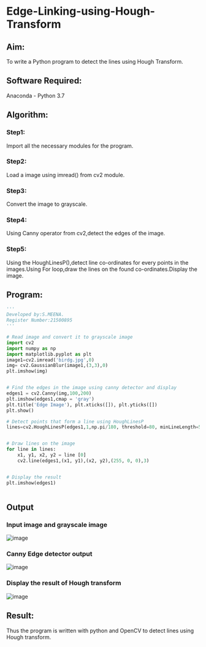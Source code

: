 # Edge-Linking-using-Hough-Transform
## Aim:
To write a Python program to detect the lines using Hough Transform.

## Software Required:
Anaconda - Python 3.7

## Algorithm:
### Step1:
Import all the necessary modules for the program.
<br>

### Step2:
Load a image using imread() from cv2 module.
<br>

### Step3:
Convert the image to grayscale.
<br>

### Step4:
Using Canny operator from cv2,detect the edges of the image.
<br>

### Step5:
Using the HoughLinesP(),detect line co-ordinates for every points in the images.Using For loop,draw the lines on the found co-ordinates.Display the image.
<br>


## Program:
```Python
'''
Developed by:S.MEENA.
Register Number:21500895
'''

# Read image and convert it to grayscale image
import cv2
import numpy as np
import matplotlib.pyplot as plt
image1=cv2.imread('birdg.jpg',0)
img= cv2.GaussianBlur(image1,(3,3),0)
plt.imshow(img)


# Find the edges in the image using canny detector and display
edges1 = cv2.Canny(img,100,200)
plt.imshow(edges1,cmap = 'gray')
plt.title('Edge Image'), plt.xticks([]), plt.yticks([])
plt.show()

# Detect points that form a line using HoughLinesP
lines=cv2.HoughLinesP(edges1,1,np.pi/180, threshold=80, minLineLength=50,maxLineGap=250)


# Draw lines on the image
for line in lines:
    x1, y1, x2, y2 = line [0] 
    cv2.line(edges1,(x1, y1),(x2, y2),(255, 0, 0),3)


# Display the result
plt.imshow(edges1)



```
## Output

### Input image and grayscale image
![image](https://user-images.githubusercontent.com/94677128/169636123-816fb550-fa2d-48ab-bfe5-86b232760d9f.png)

### Canny Edge detector output
![image](https://user-images.githubusercontent.com/94677128/169636169-9df73d55-af86-4153-ad8f-79f15d773c1a.png)


### Display the result of Hough transform
![image](https://user-images.githubusercontent.com/94677128/169636141-cdc14065-e68d-4d36-8e5d-fd438e28743c.png)



## Result:
Thus the program is written with python and OpenCV to detect lines using Hough transform. 
